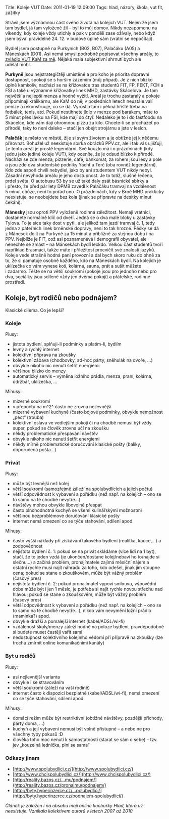 Title: Koleje VUT
Date: 2011-01-19 12:09:00
Tags: hlad, názory, škola, vut fit, zážitky

Strávil jsem významnou část svého života na kolejích VUT. Nejen že jsem tam bydlel, já tam vyloženě žil – byl to můj domov. Nikdy nezapomenu na víkendy, kdy koleje vždy utichly a pak v pondělí zase ožívaly, nebo když jsem býval pravidelně 24. 12. v budově úplně sám (vrátní se nepočítají).

Bydlel jsem postupně na Purkyních (B02, B07), Palačáku (A05) a Máneskách (D01). Asi nemá smysl podrobně popisovat všechny areály, to [zvládlo VUT KaM za mě](http://www.kam.vutbr.cz/?p=arek). Nějaká malá subjektivní shrnutí bych ale udělat mohl.

**Purkyně** jsou nejstrategičtěji umístěné a pro koho je priorita dopravní dostupnost, spokojí se s horším zázemím (můj případ). Je z nich blízko úplně kamkoliv, nachází se na křižovatce tras studentů FIT, FP, FEKT, FCH a FSI a také u významné křižovatky linek MHD, zastávky Skácelova. Je tam největší a nejlepší menza a hodně vyžití. Areál je trochu zastaralý a pokoje připomínají králikárnu, ale KaM do něj v posledních letech neustále valí peníze a rekonstruuje, co se dá. Vyrostla tam i pěkná hřiště třeba na fotbálek, tenis, atd. Pokud nestihnete jídlo v menze pod barákem, máte to 5 minut přes lávku na FSI, kde mají do čtyř. Nedaleko je to i do fastfoodu na Skácelce, kde vám dají ohromnou pizzu za kilo. Chcete-li se procházet po přírodě, taky to není daleko – stačí jen obejít strojárnu a jste v lesích.

**Palačák** je město ve městě, žije si svým životem a je obtížné jej k něčemu přirovnat. Bohužel už neexistuje sbírka obrázků PPV.cz, ale i tak vás ujišťuji, že tento areál je prostě legendární. Své kouzlo má i o prázdninách (kdy jedou jako jediné koleje VUT), kdy oceníte, že je odsud blízko k přírodě. Nachází se zde menza, pizzerie, café, bankomat, za rohem jsou lesy a pole a jsou zde dva studentské podniky Yacht a Terč (oba rovněž legendární). Kdo zde aspoň chvíli nebydlel, jako by ani studentem VUT nikdy nebyl. Zásadní nevýhoda areálu je jeho dostupnost. Je to totiž, slušně řečeno, prdel světa. O autobusu 53 by se už také daly psát básnické sbírky a i přesto, že před pár lety DPMB zavedl k Palačáku tramvaj na vzdálenost 5 minut chůze, není to pořád ono. O prázdninách, kdy v Brně MHD prakticky neexistuje, se neobejdete bez kola (jinak se připravte na desítky minut čekání).

**Mánesky** jsou oproti PPV vyloženě rodinná záležitost. Nemají vrátnici, dostanete normálně klíč od dveří. Jedná se o dva malé bloky u zastávky Tylova. To je sice taky dost v pytli, ale jelikož tam jezdí tramvaj č. 1, tedy jedna z páteřních linek brněnské dopravy, není to tak hrozné. Pěšky se dá z Mánesek dojít na Purkyně za 15 minut a přibližně za stejnou dobu i na PPV. Nejblíže je FIT, což asi poznamenává i demografii obyvatel, ale nenechte se zmást – na Mánsekách bydlí leckdo. Velkou část studentů tvoří například Erasmáci, takže máte i příležitost procvičit své znalosti jazyků. Koleje vede strašně hodná paní provozní a dal bych skoro ruku do ohně za to, že si pamatuje osobně každého, kdo na Máneskách bydlí. Na kolejích je uklízečka co vám vynese koš, kolárna, sauna, prát a sušit můžete i zadarmo. Těšte se na větší soukromí (pokoje jsou pro jednoho nebo pro dva, sociálky jsou sdílené vždy jen dvěma pokoji) a přátelské, rodinné prostředí.

## Koleje, byt rodičů nebo podnájem?

Klasické dilema. Co je lepší?

### Koleje

Plusy:

-   jistota bydlení, splňuji-li podmínky a platím-li, bydlím
-   levný a rychlý internet
-   kolektivní příprava na zkoušky
-   kolektivní zábava (chodbovky, ad-hoc párty, sněhulák na dvoře, …)
-   obvykle nikoho nic nenutí šetřit energiemi
-   většinou blízko do menzy
-   automatický servis – výměna ložního prádla, menza, praní, kolárna, údržbář, uklízečka, …

Mínusy:

-   mizerné soukromí
-   v přepočtu na m^2^ často ne zrovna nejlevnější
-   mizerné vybavení kuchyně (často bojové podmínky, obvykle nemožnost „péct“ (trouba)
-   kolektivní oslava ve vedlejším pokoji či na chodbě nemusí být vždy super, pokud se člověk zrovna učí na zkoušku
-   někdy problematické přespávání návštěv
-   obvykle nikoho nic nenutí šetřit energiemi
-   někdy mírně problematické doručování klasické pošty (balíky, doporučená pošta…)

### Privát

Plusy:

-   může být levnější než kolej
-   větší soukromí (samozřejmě záleží na spolubydlících a jejich počtu)
-   větší odpovědnost k vybavení a pořádku (než např. na kolejích – ono se to samo na té chodbě nevytře…)
-   návštěvy mohou obvykle libovolně přespat
-   často plnohodnotná kuchyň se všemi kulinářskými možnostmi
-   většinou bezproblémové doručování klasické pošty
-   internet nemá omezení co se týče stahování, sdílení apod.

Mínusy:

-   často vyšší náklady pří získávání takového bydlení (realitka, kauce,…) a zodpovědnost
-   nejistota bydlení č. 1: pokud se na privát skládáme (více lidí na 1 byt), stačí, že to jeden vzdá (je ukončen/dostane kolej/nebaví ho to/najde si slečnu…) a začíná problém, pronajímatele zajímá měsíční nájem a ostatní rychle musí najít náhradu za toho, kdo odešel, jinak jim stoupne cena; pokud se stane o zkouškovém, může být vážný problém (časový pres)
-   nejistota bydlení č. 2: pokud pronajímatel vypoví smlouvu, výpovědní doba může být i jen 1 měsíc, je potřeba si najít rychle novou střechu nad hlavou; pokud se stane o zkouškovém, může být vážný problém (časový pres)
-   větší odpovědnost k vybavení a pořádku (než např. na kolejích – ono se to samo na té chodbě nevytře…), nikdo vám nevymění ložní prádlo (maminka?) apod.
-   obvykle dražší a pomalejší internet (kabel/ADSL/wi-fi)
-   vzdálenost školy/menzy záleží hodně na poloze bydlení, pravděpodobně si budete muset častěji vařit sami
-   nedostupnost kolektivního kolejního vědomí při přípravě na zkoušky (lze trochu zmírnit online komunikačními kanály)

### Byt u rodičů

Plusy:

-   asi nejlevnější varianta
-   obvykle i se stravováním
-   větší soukromí (záleží na vaší rodině)
-   internet často k dispozici bezplatně (kabel/ADSL/wi-fi), nemá omezení co se týče stahování, sdílení apod.

Mínusy:

-   domácí režim může být restriktivní (obtížné návštěvy, pozdější příchody, párty doma, …)
-   kuchyň a její vybavení nemusí být volně přístupné – a nebo ne pro všechny typy pokusů :D
-   člověka toho moc nenutí k samostatnosti (starat se sám o sebe) – tzv. jev „kouzelná lednička, plní se sama“

### Odkazy jinam

-   [http://www.spolubydlici.cz/](http://www.spolubydlici.cz/)
-   [http://www.chcispolubydlici.cz/](http://www.chcispolubydlici.cz/)
-   [http://reality.bazos.cz/…mu/podnajem/](http://reality.bazos.cz/pronajmu/podnajem/)
-   [http://byty.hyperinzerce.cz/…polubydlici/](http://byty.hyperinzerce.cz/podnajem-spolubydlici/)

*Článek je založen i na obsahu mojí online kuchařky Hlad, která už neexistuje. Vznikala kolektivem autorů v letech 2007 až 2010.*